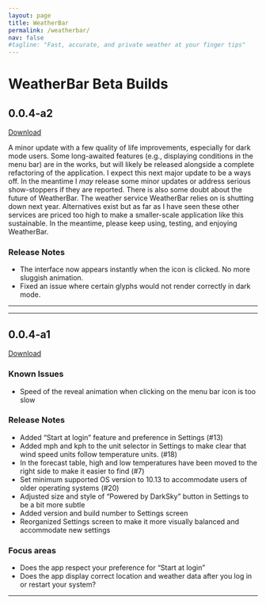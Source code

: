 ```yaml
---
layout: page
title: WeatherBar
permalink: /weatherbar/
nav: false
#tagline: "Fast, accurate, and private weather at your finger tips"
---
```

# WeatherBar Beta Builds
  
## 0.0.4-a2
<a href="{{site.baseurl}}/files/weatherbar-004a2.zip">Download</a>

A minor update with a few quality of life improvements, especially for dark mode users. Some long-awaited features (e.g., displaying conditions in the menu bar) are in the works, but will likely be released alongside a complete refactoring of the application. I expect this next major update to be a ways off. In the meantime I *may* release some minor updates or address serious show-stoppers if they are reported. 
There is also some doubt about the future of WeatherBar. The weather service WeatherBar relies on is shutting down next year. Alternatives exist but as far as I have seen these other services are priced too high to make a smaller-scale application like this sustainable. In the meantime, please keep using, testing, and enjoying WeatherBar. 
### Release Notes

- The interface now appears instantly when the icon is clicked. No more sluggish animation. 
- Fixed an issue where certain glyphs would not render correctly in dark mode. 


<hr />

---
## 0.0.4-a1
<a href="{{site.baseurl}}/files/weatherbar-004a1.zip">Download</a>
### Known Issues
- Speed of the reveal animation when clicking on the menu bar icon is too slow

### Release Notes
- Added “Start at login” feature and preference in Settings (#13)
- Added mph and kph to the unit selector in Settings to make clear that wind speed units follow temperature units. (#18)
- In the forecast table, high and low temperatures have been moved to the right side to make it easier to find (#7)
- Set minimum supported OS version to 10.13 to accommodate users of older operating systems (#20)
- Adjusted size and style of “Powered by DarkSky” button in Settings to be a bit more subtle
- Added version and build number to Settings screen
- Reorganized Settings screen to make it more visually balanced and accommodate new settings

### Focus areas
- Does the app respect your preference for “Start at login”
- Does the app display correct location and weather data after you log in or restart your system?
<hr />